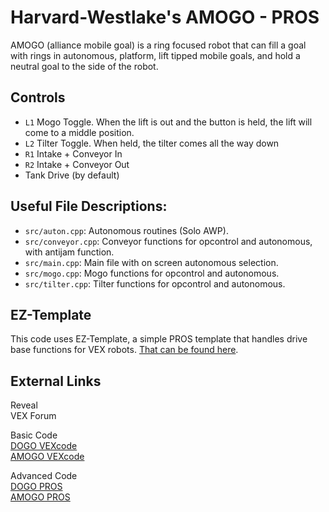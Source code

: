 # Harvard-Westlake's AMOGO - PROS
  
AMOGO (alliance mobile goal) is a ring focused robot that can fill a goal with rings in autonomous, platform, lift tipped mobile goals, and hold a neutral goal to the side of the robot. 

## Controls
- `L1` Mogo Toggle.  When the lift is out and the button is held, the lift will come to a middle position.
- `L2` Tilter Toggle.  When held, the tilter comes all the way down
- `R1` Intake + Conveyor In
- `R2` Intake + Conveyor Out
- Tank Drive (by default)

## Useful File Descriptions:
 - `src/auton.cpp`: Autonomous routines (Solo AWP).
 - `src/conveyor.cpp`: Conveyor functions for opcontrol and autonomous, with antijam function.
 - `src/main.cpp`: Main file with on screen autonomous selection.
 - `src/mogo.cpp`: Mogo functions for opcontrol and autonomous.
 - `src/tilter.cpp`: Tilter functions for opcontrol and autonomous.

## EZ-Template
This code uses EZ-Template, a simple PROS template that handles drive base functions for VEX robots. [That can be found here](https://github.com/Unionjackjz1/EZ-Template).

## External Links

Reveal  
VEX Forum  

Basic Code  
[DOGO VEXcode](https://github.com/Unionjackjz1/HW-DOGO-VEXCODE/)    
[AMOGO VEXcode](https://github.com/Unionjackjz1/HW-AMOGO-VEXCODE/)  

Advanced Code  
[DOGO PROS](https://github.com/Unionjackjz1/HW-DOGO-PROS/)  
[AMOGO PROS](https://github.com/Unionjackjz1/HW-AMOGO-PROS/) 
